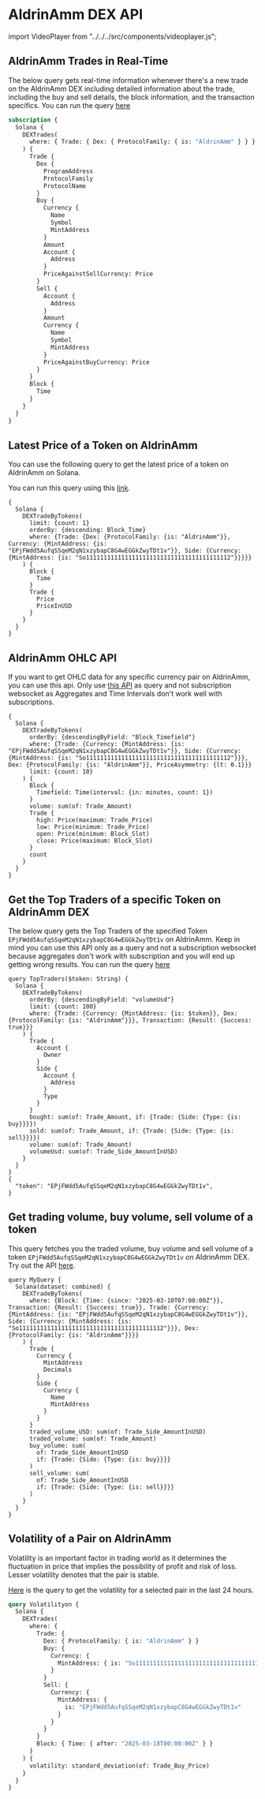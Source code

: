 # AldrinAmm DEX API

import VideoPlayer from "../../../src/components/videoplayer.js";

## AldrinAmm Trades in Real-Time

The below query gets real-time information whenever there's a new trade on the AldrinAmm DEX including detailed information about the trade, including the buy and sell details, the block information, and the transaction specifics.
You can run the query [here](https://ide.bitquery.io/Real-time-trades-on-AldrinAmm-DEX-on-Solana_4)

```graphql
subscription {
  Solana {
    DEXTrades(
      where: { Trade: { Dex: { ProtocolFamily: { is: "AldrinAmm" } } } }
    ) {
      Trade {
        Dex {
          ProgramAddress
          ProtocolFamily
          ProtocolName
        }
        Buy {
          Currency {
            Name
            Symbol
            MintAddress
          }
          Amount
          Account {
            Address
          }
          PriceAgainstSellCurrency: Price
        }
        Sell {
          Account {
            Address
          }
          Amount
          Currency {
            Name
            Symbol
            MintAddress
          }
          PriceAgainstBuyCurrency: Price
        }
      }
      Block {
        Time
      }
    }
  }
}
```

## Latest Price of a Token on AldrinAmm

You can use the following query to get the latest price of a token on AldrinAmm on Solana.

You can run this query using this [link](https://ide.bitquery.io/live-price-of-token-on-aldrinAmm).

```
{
  Solana {
    DEXTradeByTokens(
      limit: {count: 1}
      orderBy: {descending: Block_Time}
      where: {Trade: {Dex: {ProtocolFamily: {is: "AldrinAmm"}}, Currency: {MintAddress: {is: "EPjFWdd5AufqSSqeM2qN1xzybapC8G4wEGGkZwyTDt1v"}}, Side: {Currency: {MintAddress: {is: "So11111111111111111111111111111111111111112"}}}}}
    ) {
      Block {
        Time
      }
      Trade {
        Price
        PriceInUSD
      }
    }
  }
}
```

## AldrinAmm OHLC API

If you want to get OHLC data for any specific currency pair on AldrinAmm, you can use this api. Only use [this API](https://ide.bitquery.io/AldrinAmm-OHLC-for-specific-pair) as query and not subscription websocket as Aggregates and Time Intervals don't work well with subscriptions.

```
{
  Solana {
    DEXTradeByTokens(
      orderBy: {descendingByField: "Block_Timefield"}
      where: {Trade: {Currency: {MintAddress: {is: "EPjFWdd5AufqSSqeM2qN1xzybapC8G4wEGGkZwyTDt1v"}}, Side: {Currency: {MintAddress: {is: "So11111111111111111111111111111111111111112"}}}, Dex: {ProtocolFamily: {is: "AldrinAmm"}}, PriceAsymmetry: {lt: 0.1}}}
      limit: {count: 10}
    ) {
      Block {
        Timefield: Time(interval: {in: minutes, count: 1})
      }
      volume: sum(of: Trade_Amount)
      Trade {
        high: Price(maximum: Trade_Price)
        low: Price(minimum: Trade_Price)
        open: Price(minimum: Block_Slot)
        close: Price(maximum: Block_Slot)
      }
      count
    }
  }
}

```

## Get the Top Traders of a specific Token on AldrinAmm DEX

The below query gets the Top Traders of the specified Token `EPjFWdd5AufqSSqeM2qN1xzybapC8G4wEGGkZwyTDt1v` on AldrinAmm. Keep in mind you can use this API only as a query and not a subscription websocket because aggregates don't work with subscription and you will end up getting wrong results. You can run the query [here](https://ide.bitquery.io/top-traders-of-a-token-on-aldrinAmm)

```
query TopTraders($token: String) {
  Solana {
    DEXTradeByTokens(
      orderBy: {descendingByField: "volumeUsd"}
      limit: {count: 100}
      where: {Trade: {Currency: {MintAddress: {is: $token}}, Dex: {ProtocolFamily: {is: "AldrinAmm"}}}, Transaction: {Result: {Success: true}}}
    ) {
      Trade {
        Account {
          Owner
        }
        Side {
          Account {
            Address
          }
          Type
        }
      }
      bought: sum(of: Trade_Amount, if: {Trade: {Side: {Type: {is: buy}}}})
      sold: sum(of: Trade_Amount, if: {Trade: {Side: {Type: {is: sell}}}})
      volume: sum(of: Trade_Amount)
      volumeUsd: sum(of: Trade_Side_AmountInUSD)
    }
  }
}
{
  "token": "EPjFWdd5AufqSSqeM2qN1xzybapC8G4wEGGkZwyTDt1v",
}
```

## Get trading volume, buy volume, sell volume of a token

This query fetches you the traded volume, buy volume and sell volume of a token `EPjFWdd5AufqSSqeM2qN1xzybapC8G4wEGGkZwyTDt1v` on AldrinAmm DEX. Try out the API [here](https://ide.bitquery.io/trade_volume_aldrinAmm).

```
query MyQuery {
  Solana(dataset: combined) {
    DEXTradeByTokens(
      where: {Block: {Time: {since: "2025-03-10T07:00:00Z"}}, Transaction: {Result: {Success: true}}, Trade: {Currency: {MintAddress: {is: "EPjFWdd5AufqSSqeM2qN1xzybapC8G4wEGGkZwyTDt1v"}}, Side: {Currency: {MintAddress: {is: "So11111111111111111111111111111111111111112"}}}, Dex: {ProtocolFamily: {is: "AldrinAmm"}}}}
    ) {
      Trade {
        Currency {
          MintAddress
          Decimals
        }
        Side {
          Currency {
            Name
            MintAddress
          }
        }
      }
      traded_volume_USD: sum(of: Trade_Side_AmountInUSD)
      traded_volume: sum(of: Trade_Amount)
      buy_volume: sum(
        of: Trade_Side_AmountInUSD
        if: {Trade: {Side: {Type: {is: buy}}}}
      )
      sell_volume: sum(
        of: Trade_Side_AmountInUSD
        if: {Trade: {Side: {Type: {is: sell}}}}
      )
    }
  }
}
```

## Volatility of a Pair on AldrinAmm

Volatility is an important factor in trading world as it determines the fluctuation in price that implies the possibility of profit and risk of loss. Lesser volatility denotes that the pair is stable.

[Here](https://ide.bitquery.io/Volatility-of-WSOL-USDC-Pair-on-AldrinAmm-Dex-on-Solana_1) is the query to get the volatility for a selected pair in the last 24 hours.

```graphql
query Volatilityon {
  Solana {
    DEXTrades(
      where: {
        Trade: {
          Dex: { ProtocolFamily: { is: "AldrinAmm" } }
          Buy: {
            Currency: {
              MintAddress: { is: "So11111111111111111111111111111111111111112" }
            }
          }
          Sell: {
            Currency: {
              MintAddress: {
                is: "EPjFWdd5AufqSSqeM2qN1xzybapC8G4wEGGkZwyTDt1v"
              }
            }
          }
        }
        Block: { Time: { after: "2025-03-18T00:00:00Z" } }
      }
    ) {
      volatility: standard_deviation(of: Trade_Buy_Price)
    }
  }
}
```
